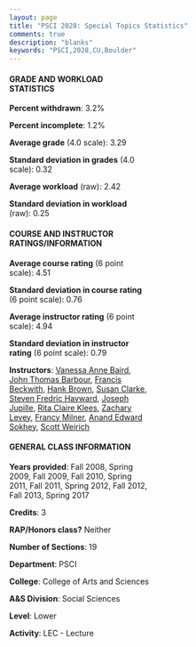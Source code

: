 ```yaml
---
layout: page
title: "PSCI 2028: Special Topics Statistics"
comments: true
description: "blanks"
keywords: "PSCI,2028,CU,Boulder"
---
```

<head>
<script src="https://ajax.googleapis.com/ajax/libs/jquery/2.1.3/jquery.min.js"></script>
<script src="https://dl.dropboxusercontent.com/s/pc42nxpaw1ea4o9/highcharts.js?dl=0"></script>
<!-- <script src="../assets/js/highcharts.js"></script> -->
<style type="text/css">@font-face {
	font-family: "Bebas Neue";
	src: url(https://www.filehosting.org/file/details/544349/BebasNeue Regular.otf) format("opentype");
	}
	h1.Bebas { 
		font-family: "Bebas Neue", Verdana, Tahoma;
	}
</style>
</head>
<body>
	<div id="container" style="float: right; width: 45%; height: 88%; margin-left: 2.5%; margin-right: 2.5%;"></div>
	<script language="JavaScript">
		$(document).ready(function() {
		var chart = {type: 'column'};
		var title = {text: 'Grade Distribution'};
		var xAxis = {categories: ['A','B','C','D','F'],crosshair: true};
		var yAxis = {min: 0,title: {text: 'Percentage'}};
		var tooltip = {headerFormat: '<center><b><span style="font-size:20px">{point.key}</span></b></center>',
		               pointFormat: '<td style="padding:0"><b>{point.y:.1f}%</b></td>',
		               footerFormat: '</table>',shared: true,useHTML: true};
		var plotOptions = {column: {pointPadding: 0.0,borderWidth: 0}};  
		var credits = {enabled: false};var series= [{name: 'Percent',data: [44.71,43.82,9.68,0.94,0.85,]}];
		var json = {};
		json.chart = chart;
		json.title = title;
		json.tooltip = tooltip;
		json.xAxis = xAxis;
		json.yAxis = yAxis;  
		json.series = series;
		json.plotOptions = plotOptions;  
		json.credits = credits;
		$('#container').highcharts(json);
	});
	</script>
</body>
			   
#### GRADE AND WORKLOAD STATISTICS

**Percent withdrawn**: 3.2%

**Percent incomplete**: 1.2%

**Average grade** (4.0 scale): 3.29

**Standard deviation in grades** (4.0 scale): 0.32

**Average workload** (raw): 2.42

**Standard deviation in workload** (raw): 0.25

#### COURSE AND INSTRUCTOR RATINGS/INFORMATION

**Average course rating** (6 point scale): 4.51

**Standard deviation in course rating** (6 point scale): 0.76

**Average instructor rating** (6 point scale): 4.94

**Standard deviation in instructor rating** (6 point scale): 0.79

**Instructors**: <a href='../../instructors/Vanessa_Anne_Baird'>Vanessa Anne Baird</a>, <a href='../../instructors/John_Thomas_Barbour'>John Thomas Barbour</a>, <a href='../../instructors/Francis_Beckwith'>Francis Beckwith</a>, <a href='../../instructors/Hank_Brown'>Hank Brown</a>, <a href='../../instructors/Susan_Clarke'>Susan Clarke</a>, <a href='../../instructors/Steven_Fredric_Hayward'>Steven Fredric Hayward</a>, <a href='../../instructors/Joseph_Jupille'>Joseph Jupille</a>, <a href='../../instructors/Rita_Claire_Klees'>Rita Claire Klees</a>, <a href='../../instructors/Zachary_Levey'>Zachary Levey</a>, <a href='../../instructors/Francy_Milner'>Francy Milner</a>, <a href='../../instructors/Anand_Edward_Sokhey'>Anand Edward Sokhey</a>, <a href='../../instructors/Scott_Weirich'>Scott Weirich</a>

#### GENERAL CLASS INFORMATION

**Years provided**: Fall 2008, Spring 2009, Fall 2009, Fall 2010, Spring 2011, Fall 2011, Spring 2012, Fall 2012, Fall 2013, Spring 2017

**Credits**: 3

**RAP/Honors class?** Neither

**Number of Sections**: 19

**Department**: PSCI

**College**: College of Arts and Sciences

**A&S Division**: Social Sciences

**Level**: Lower

**Activity**: LEC - Lecture
